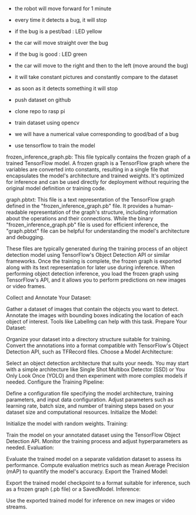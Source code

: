 - the robot will move forward for 1 minute
- every time it detects a bug, it will stop
- if the bug is a pest/bad : LED yellow
- the car will move straight over the bug
- if the bug is good : LED green
- the car will move to the right and then to the left (move around the bug)

- it will take constant pictures and constantly compare to the dataset
- as soon as it detects something it will stop

- push dataset on github
- clone repo to rasp pi
- train dataset using opencv

- we will have a numerical value corresponding to good/bad of a bug
- use tensorflow to train the model

frozen_inference_graph.pb: This file typically contains the frozen graph of a trained TensorFlow model. A frozen graph is a TensorFlow graph where the variables are converted into constants, resulting in a single file that encapsulates the model's architecture and trained weights. It's optimized for inference and can be used directly for deployment without requiring the original model definition or training code.

graph.pbtxt: This file is a text representation of the TensorFlow graph defined in the "frozen_inference_graph.pb" file. It provides a human-readable representation of the graph's structure, including information about the operations and their connections. While the binary "frozen_inference_graph.pb" file is used for efficient inference, the "graph.pbtxt" file can be helpful for understanding the model's architecture and debugging.

These files are typically generated during the training process of an object detection model using TensorFlow's Object Detection API or similar frameworks. Once the training is complete, the frozen graph is exported along with its text representation for later use during inference. When performing object detection inference, you load the frozen graph using TensorFlow's API, and it allows you to perform predictions on new images or video frames.

Collect and Annotate Your Dataset:

Gather a dataset of images that contain the objects you want to detect.
Annotate the images with bounding boxes indicating the location of each object of interest. Tools like LabelImg can help with this task.
Prepare Your Dataset:

Organize your dataset into a directory structure suitable for training.
Convert the annotations into a format compatible with TensorFlow's Object Detection API, such as TFRecord files.
Choose a Model Architecture:

Select an object detection architecture that suits your needs. You may start with a simple architecture like Single Shot Multibox Detector (SSD) or You Only Look Once (YOLO) and then experiment with more complex models if needed.
Configure the Training Pipeline:

Define a configuration file specifying the model architecture, training parameters, and input data configuration.
Adjust parameters such as learning rate, batch size, and number of training steps based on your dataset size and computational resources.
Initialize the Model:

Initialize the model with random weights.
Training:

Train the model on your annotated dataset using the TensorFlow Object Detection API.
Monitor the training process and adjust hyperparameters as needed.
Evaluation:

Evaluate the trained model on a separate validation dataset to assess its performance.
Compute evaluation metrics such as mean Average Precision (mAP) to quantify the model's accuracy.
Export the Trained Model:

Export the trained model checkpoint to a format suitable for inference, such as a frozen graph (.pb file) or a SavedModel.
Inference:

Use the exported trained model for inference on new images or video streams.




